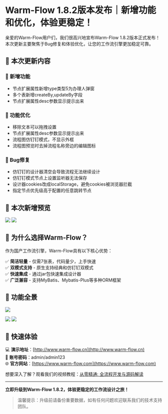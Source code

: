 # Warm-Flow 1.8.2版本发布｜新增功能和优化，体验更稳定！

亲爱的Warm-Flow用户们，我们很高兴地宣布Warm-Flow 1.8.2版本正式发布！本次更新主要聚焦于Bug修复和体验优化，让您的工作流引擎更加稳定可靠。

## 🔧 本次更新内容

### 🚀 新增功能
- 节点扩展属性新增type类型5为办理人弹窗
- 多个表新增createBy,updateBy字段
- 节点扩展属性desc参数显示提示出来

### 🎨 功能优化
- 移除文本可以拖拽设置
- 节点扩展属性desc参数显示提示出来
- 流程图仿钉钉模式，不显示外框
- 流程图预览时去掉流程名称旁边的编辑图标

### 🐛 Bug修复
- 仿钉钉的设计器清空会导致流程无法继续设计
- 仿钉钉模式节点上设置监听器无法保存
- 设计器cookies改成localStorage，避免cookies被浏览器拦截
- 指定节点优先级高于配置的任意跳转节点

## 🎯 本次新增预览

![](https://foruda.gitee.com/images/1758011757632800525/a0a44c62_2218307.png)
![](https://foruda.gitee.com/images/1758011933355241890/df199879_2218307.png)


## 🌟 为什么选择Warm-Flow？

作为国产工作流引擎，Warm-Flow具有以下核心优势：

✅ **简洁轻量** - 仅需7张表，代码量少，上手快速<br>
✅ **双模式支持** - 原生支持经典和仿钉钉双模式<br>
✅ **快速集成** - 通过jar包快速集成设计器<br>
✅ **广泛兼容** - 支持MyBatis、Mybatis-Plus等多种ORM框架

## 🎯 功能全景

![](https://foruda.gitee.com/images/1749458482882123468/1ce24e01_2218307.png)

![](https://foruda.gitee.com/images/1754530281717340950/b531c256_2218307.png)
![](https://foruda.gitee.com/images/1754530582498275502/be3acb55_2218307.png)

## 🚀 快速体验

💻 **演示地址**：[http://www.warm-flow.cn](http://www.warm-flow.cn)<br>
👤 **账号密码**：admin/admin123<br>
🌐 **官方网站**：[https://www.warm-flow.com](https://www.warm-flow.com)

想要深入了解？观看我们的视频教程：[从零精通: 全流程开发与源码解读](https://www.bilibili.com/video/BV1AWRGYEEVr/)

---

**立即升级到Warm-Flow 1.8.2，体验更稳定的工作流设计之旅！**

> 温馨提示：升级前请备份重要数据，如有任何问题欢迎联系我们的技术支持团队。

